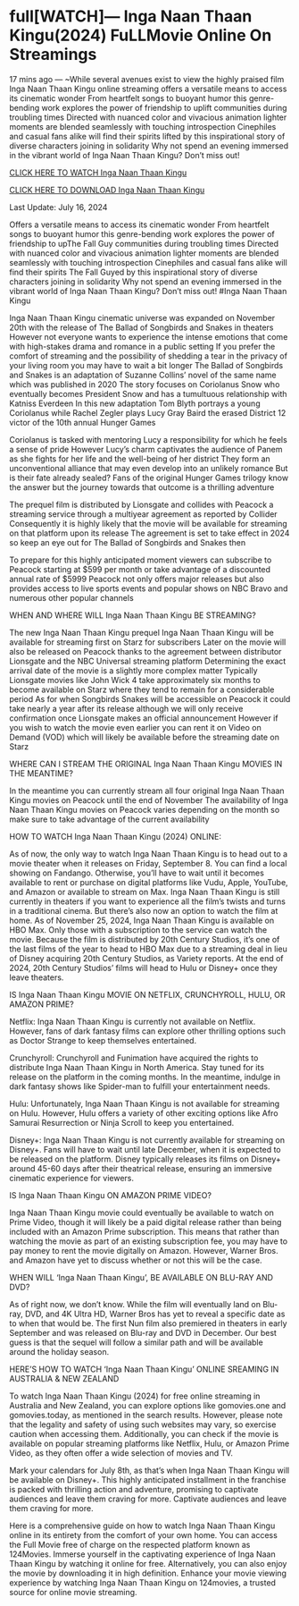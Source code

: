 # full[WATCH]— Inga Naan Thaan Kingu(2024) FuLLMovie Online On Streamings

17 mins ago — ~While several avenues exist to view the highly praised film Inga Naan Thaan Kingu online streaming offers a versatile means to access its cinematic wonder From heartfelt songs to buoyant humor this genre-bending work explores the power of friendship to uplift communities during troubling times Directed with nuanced color and vivacious animation lighter moments are blended seamlessly with touching introspection Cinephiles and casual fans alike will find their spirits lifted by this inspirational story of diverse characters joining in solidarity Why not spend an evening immersed in the vibrant world of Inga Naan Thaan Kingu? Don’t miss out!


[CLICK HERE TO WATCH Inga Naan Thaan Kingu](https://yeshq.biz/en/movie/1278884)

[CLICK HERE TO DOWNLOAD Inga Naan Thaan Kingu](https://yeshq.biz/en/movie/1278884)


Last Update: July 16, 2024

Offers a versatile means to access its cinematic wonder From heartfelt songs to buoyant humor this genre-bending work explores the power of friendship to upThe Fall Guy communities during troubling times Directed with nuanced color and vivacious animation lighter moments are blended seamlessly with touching introspection Cinephiles and casual fans alike will find their spirits The Fall Guyed by this inspirational story of diverse characters joining in solidarity Why not spend an evening immersed in the vibrant world of Inga Naan Thaan Kingu? Don’t miss out! #Inga Naan Thaan Kingu


Inga Naan Thaan Kingu cinematic universe was expanded on November 20th with the release of The Ballad of Songbirds and Snakes in theaters However not everyone wants to experience the intense emotions that come with high-stakes drama and romance in a public setting If you prefer the comfort of streaming and the possibility of shedding a tear in the privacy of your living room you may have to wait a bit longer The Ballad of Songbirds and Snakes is an adaptation of Suzanne Collins’ novel of the same name which was published in 2020 The story focuses on Coriolanus Snow who eventually becomes President Snow and has a tumultuous relationship with Katniss Everdeen In this new adaptation Tom Blyth portrays a young Coriolanus while Rachel Zegler plays Lucy Gray Baird the erased District 12 victor of the 10th annual Hunger Games

Coriolanus is tasked with mentoring Lucy a responsibility for which he feels a sense of pride However Lucy’s charm captivates the audience of Panem as she fights for her life and the well-being of her district They form an unconventional alliance that may even develop into an unlikely romance But is their fate already sealed? Fans of the original Hunger Games trilogy know the answer but the journey towards that outcome is a thrilling adventure

The prequel film is distributed by Lionsgate and collides with Peacock a streaming service through a multiyear agreement as reported by Collider Consequently it is highly likely that the movie will be available for streaming on that platform upon its release The agreement is set to take effect in 2024 so keep an eye out for The Ballad of Songbirds and Snakes then

To prepare for this highly anticipated moment viewers can subscribe to Peacock starting at $599 per month or take advantage of a discounted annual rate of $5999 Peacock not only offers major releases but also provides access to live sports events and popular shows on NBC Bravo and numerous other popular channels

WHEN AND WHERE WILL Inga Naan Thaan Kingu BE STREAMING?

The new Inga Naan Thaan Kingu prequel Inga Naan Thaan Kingu will be available for streaming first on Starz for subscribers Later on the movie will also be released on Peacock thanks to the agreement between distributor Lionsgate and the NBC Universal streaming platform Determining the exact arrival date of the movie is a slightly more complex matter Typically Lionsgate movies like John Wick 4 take approximately six months to become available on Starz where they tend to remain for a considerable period As for when Songbirds Snakes will be accessible on Peacock it could take nearly a year after its release although we will only receive confirmation once Lionsgate makes an official announcement However if you wish to watch the movie even earlier you can rent it on Video on Demand (VOD) which will likely be available before the streaming date on Starz

WHERE CAN I STREAM THE ORIGINAL Inga Naan Thaan Kingu MOVIES IN THE MEANTIME?

In the meantime you can currently stream all four original Inga Naan Thaan Kingu movies on Peacock until the end of November The availability of Inga Naan Thaan Kingu movies on Peacock varies depending on the month so make sure to take advantage of the current availability

HOW TO WATCH Inga Naan Thaan Kingu (2024) ONLINE:

As of now, the only way to watch Inga Naan Thaan Kingu is to head out to a movie theater when it releases on Friday, September 8. You can find a local showing on Fandango. Otherwise, you’ll have to wait until it becomes available to rent or purchase on digital platforms like Vudu, Apple, YouTube, and Amazon or available to stream on Max. Inga Naan Thaan Kingu is still currently in theaters if you want to experience all the film’s twists and turns in a traditional cinema. But there’s also now an option to watch the film at home. As of November 25, 2024, Inga Naan Thaan Kingu is available on HBO Max. Only those with a subscription to the service can watch the movie. Because the film is distributed by 20th Century Studios, it’s one of the last films of the year to head to HBO Max due to a streaming deal in lieu of Disney acquiring 20th Century Studios, as Variety reports. At the end of 2024, 20th Century Studios’ films will head to Hulu or Disney+ once they leave theaters.

IS Inga Naan Thaan Kingu MOVIE ON NETFLIX, CRUNCHYROLL, HULU, OR AMAZON PRIME?

Netflix: Inga Naan Thaan Kingu is currently not available on Netflix. However, fans of dark fantasy films can explore other thrilling options such as Doctor Strange to keep themselves entertained.

Crunchyroll: Crunchyroll and Funimation have acquired the rights to distribute Inga Naan Thaan Kingu in North America. Stay tuned for its release on the platform in the coming months. In the meantime, indulge in dark fantasy shows like Spider-man to fulfill your entertainment needs.

Hulu: Unfortunately, Inga Naan Thaan Kingu is not available for streaming on Hulu. However, Hulu offers a variety of other exciting options like Afro Samurai Resurrection or Ninja Scroll to keep you entertained.

Disney+: Inga Naan Thaan Kingu is not currently available for streaming on Disney+. Fans will have to wait until late December, when it is expected to be released on the platform. Disney typically releases its films on Disney+ around 45-60 days after their theatrical release, ensuring an immersive cinematic experience for viewers.

IS Inga Naan Thaan Kingu ON AMAZON PRIME VIDEO?

Inga Naan Thaan Kingu movie could eventually be available to watch on Prime Video, though it will likely be a paid digital release rather than being included with an Amazon Prime subscription. This means that rather than watching the movie as part of an existing subscription fee, you may have to pay money to rent the movie digitally on Amazon. However, Warner Bros. and Amazon have yet to discuss whether or not this will be the case.

WHEN WILL ‘Inga Naan Thaan Kingu’, BE AVAILABLE ON BLU-RAY AND DVD?

As of right now, we don’t know. While the film will eventually land on Blu-ray, DVD, and 4K Ultra HD, Warner Bros has yet to reveal a specific date as to when that would be. The first Nun film also premiered in theaters in early September and was released on Blu-ray and DVD in December. Our best guess is that the sequel will follow a similar path and will be available around the holiday season.

HERE’S HOW TO WATCH ‘Inga Naan Thaan Kingu’ ONLINE SREAMING IN AUSTRALIA & NEW ZEALAND

To watch Inga Naan Thaan Kingu (2024) for free online streaming in Australia and New Zealand, you can explore options like gomovies.one and gomovies.today, as mentioned in the search results. However, please note that the legality and safety of using such websites may vary, so exercise caution when accessing them. Additionally, you can check if the movie is available on popular streaming platforms like Netflix, Hulu, or Amazon Prime Video, as they often offer a wide selection of movies and TV.

Mark your calendars for July 8th, as that’s when Inga Naan Thaan Kingu will be available on Disney+. This highly anticipated installment in the franchise is packed with thrilling action and adventure, promising to captivate audiences and leave them craving for more. Captivate audiences and leave them craving for more.

Here is a comprehensive guide on how to watch Inga Naan Thaan Kingu online in its entirety from the comfort of your own home. You can access the Full Movie free of charge on the respected platform known as 124Movies. Immerse yourself in the captivating experience of Inga Naan Thaan Kingu by watching it online for free. Alternatively, you can also enjoy the movie by downloading it in high definition. Enhance your movie viewing experience by watching Inga Naan Thaan Kingu on 124movies, a trusted source for online movie streaming.

